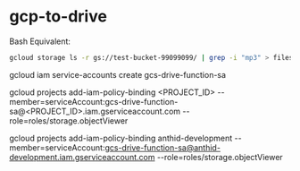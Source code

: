 # gcp-to-drive

Bash Equivalent:

```bash
gcloud storage ls -r gs://test-bucket-99099099/ | grep -i "mp3" > files.txt
```

gcloud iam service-accounts create gcs-drive-function-sa

gcloud projects add-iam-policy-binding <PROJECT_ID> --member=serviceAccount:gcs-drive-function-sa@<PROJECT_ID>.iam.gserviceaccount.com --role=roles/storage.objectViewer

gcloud projects add-iam-policy-binding anthid-development --member=serviceAccount:gcs-drive-function-sa@anthid-development.iam.gserviceaccount.com --role=roles/storage.objectViewer